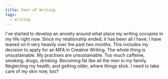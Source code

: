 ```yaml
---
title: Fear of Writing
tags:
  - writing
---
```


I've started to develop an anxiety around what place my writing occupies in my life right now. Since my relationship ended, it has been all I have; I have leaned on it very heavily over the past two months. This includes my decision to apply for an MFA in Creative Writing. The whole thing is unsustainable. My practises are unsustainable. Too much caffeine, smoking, drugs, drinking. Becoming fat like all the men in my family. Neglecting my health, and getting older, where things stick. I need to take care of my skin now, too?
